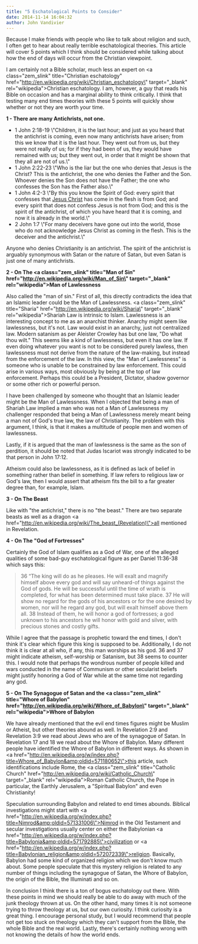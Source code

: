 ```yaml
---
title: "5 Eschatological Points to Consider"
date: 2014-11-14 16:04:32
author: John Vandivier
---
```




Because I make friends with people who like to talk about religion and such, I often get to hear about really terrible eschatological theories. This article will cover 5 points which I think should be considered while talking about how the end of days will occur from the Christian viewpoint.

I am certainly not a Bible scholar, much less an expert on <a class=\"zem_slink\" title=\"Christian eschatology\" href=\"http://en.wikipedia.org/wiki/Christian_eschatology\" target=\"_blank\" rel=\"wikipedia\">Christian eschatology</a>. I am, however, a guy that reads his Bible on occasion and has a marginal ability to think critically. I think that testing many end times theories with these 5 points will quickly show whether or not they are worth your time.

<strong>1 - There are many Antichrists, not one.</strong>
<ul>
	<li>1 John 2:18-19 \"Children, it is the last hour; and just as you heard that the antichrist is coming, even now many antichrists have arisen; from this we know that it is the last hour. They went out from us, but they were not really of us; for if they had been of us, they would have remained with us; but they went out, in order that it might be shown that they all are not of us.\"</li>
	<li>1 John 2:22-23 \"Who is the liar but the one who denies that Jesus is the Christ? This is the antichrist, the one who denies the Father and the Son. Whoever denies the Son does not have the Father; the one who confesses the Son has the Father also.\"</li>
	<li>1 John 4:2-3 \"By this you know the Spirit of God: every spirit that confesses that <a class=\"zem_slink\" title=\"Jesus\" href=\"http://en.wikipedia.org/wiki/Jesus\" target=\"_blank\" rel=\"wikipedia\">Jesus Christ</a> has come in the flesh is from God; and every spirit that does not confess Jesus is not from God; and this is the spirit of the antichrist, of which you have heard that it is coming, and now it is already in the world.\"</li>
	<li>2 John 1:7 \"For many deceivers have gone out into the world, those who do not acknowledge Jesus Christ as coming in the flesh. This is the deceiver and the antichrist.\"</li>
</ul>
Anyone who denies Christianity is an antichrist. The spirit of the antichrist is arguably synonymous with Satan or the nature of Satan, but even Satan is just one of many antichrists.

<strong>2 - On The <a class=\"zem_slink\" title=\"Man of Sin\" href=\"http://en.wikipedia.org/wiki/Man_of_Sin\" target=\"_blank\" rel=\"wikipedia\">Man of Lawlessness</a></strong>

Also called the \"man of sin.\" First of all, this directly contradicts the idea that an Islamic leader could be the Man of Lawlessness. <a class=\"zem_slink\" title=\"Sharia\" href=\"http://en.wikipedia.org/wiki/Sharia\" target=\"_blank\" rel=\"wikipedia\">Shariah Law</a> is intrinsic to Islam. Lawlessness is an interesting concept to me as an anarchist thinker. Anarchy might seem like lawlessness, but it's not. Law would exist in an anarchy, just not centralized law. Modern satanism as per Aleister Crowley has but one law, \"Do what thou wilt.\" This seems like a kind of lawlessness, but even it has one law. If even doing whatever you want is not to be considered purely lawless, then lawlessness must not derive from the nature of the law-making, but instead from the enforcement of the law. In this view, the \"Man of Lawlessness\" is someone who is unable to be constrained by law enforcement. This could arise in various ways, most obviously by being at the top of law enforcement. Perhaps this could be a President, Dictator, shadow governor or some other rich or powerful person.

I have been challenged by someone who thought that an Islamic leader might be the Man of Lawlessness. When I objected that being a man of Shariah Law implied a man who was not a Man of Lawlessness my challenger responded that being a Man of Lawlessness merely meant being a man not of God's true law, the law of Christianity. The problem with this argument, I think, is that it makes a multitude of people men and women of lawlessness.

Lastly, if it is argued that the man of lawlessness is the same as the son of perdition, it should be noted that Judas Iscariot was strongly indicated to be that person in John 17:12.

Atheism could also be lawlessness, as it is defined as lack of belief in something rather than belief in something. If law refers to religious law or God's law, then I would assert that atheism fits the bill to a far greater degree than, for example, Islam.

<strong>3 - On The Beast</strong>

Like with \"the antichrist,\" there is no \"the beast.\" There are two separate beasts as well as a dragon <a href=\"http://en.wikipedia.org/wiki/The_beast_(Revelation)\">all mentioned in Revelation</a>.

<strong>4 - On The \"God of Fortresses\"</strong>

Certainly the God of Islam qualifies as a God of War, one of the alleged qualities of some bad-guy eschatological figure as per Daniel 11:36-38 which says this:
<blockquote>36 “The king will do as he pleases. He will exalt and magnify himself above every god and will say unheard-of things against the God of gods. He will be successful until the time of wrath is completed, for what has been determined must take place. 37 He will show no regard for the gods of his ancestors or for the one desired by women, nor will he regard any god, but will exalt himself above them all. 38 Instead of them, he will honor a god of fortresses; a god unknown to his ancestors he will honor with gold and silver, with precious stones and costly gifts.</blockquote>
While I agree that the passage is prophetic toward the end times, I don't think it's clear which figure this king is supposed to be. Additionally, I do not think it is clear at all who, if any, this man worships as his god. 36 and 37 might indicate atheism, self-worship or Satanism, but 38 seems to counter this. I would note that perhaps the wondrous number of people killed and wars conducted in the name of Communism or other secularist beliefs might justify honoring a God of War while at the same time not regarding any god.

<strong>5 - On The Synagogue of Satan and the <a class=\"zem_slink\" title=\"Whore of Babylon\" href=\"http://en.wikipedia.org/wiki/Whore_of_Babylon\" target=\"_blank\" rel=\"wikipedia\">Whore of Babylon</a></strong>

We have already mentioned that the evil end times figures might be Muslim or Atheist, but other theories abound as well. In Revelation 2:9 and Revelation 3:9 we read about Jews who are of the synagogue of Satan. In Revelation 17 and 18 we read about the Whore of Babylon. Many different people have identified the Whore of Babylon in different ways. As shown in <a href=\"http://en.wikipedia.org/w/index.php?title=Whore_of_Babylon&amp;oldid=571180652\">this article</a>, such identifications include Rome, the <a class=\"zem_slink\" title=\"Catholic Church\" href=\"http://en.wikipedia.org/wiki/Catholic_Church\" target=\"_blank\" rel=\"wikipedia\">Roman Catholic Church</a>, the Pope in particular, the Earthly Jerusalem, a \"Spiritual Babylon\" and even Christianity!

Speculation surrounding Babylon and related to end times abounds. Biblical investigations might start with <a href=\"http://en.wikipedia.org/w/index.php?title=Nimrod&amp;oldid=571331006\">Nimrod</a> in the Old Testament and secular investigations usually center on either the Babylonian <a href=\"http://en.wikipedia.org/w/index.php?title=Babylonia&amp;oldid=571792885\">civilization</a> or <a href=\"http://en.wikipedia.org/w/index.php?title=Babylonian_religion&amp;oldid=572072339\">religion</a>. Basically, Babylon had some kind of organized religion which we don't know much about. Some people speculate that this mystery religion is related to any number of things including the synagogue of Satan, the Whore of Babylon, the origin of the Bible, the Illuminati and so on.

In conclusion I think there is a ton of bogus eschatology out there. With these points in mind we should really be able to do away with much of the junk theology thrown at us. On the other hand, many times it is not someone trying to throw theology at us, but our own curiosity. I think curiosity is a great thing. I encourage personal study, but I would recommend that people not get too stuck on theology which they can't support from the Bible, the whole Bible and the real world. Lastly, there's certainly nothing wrong with not knowing the details of how the world ends.